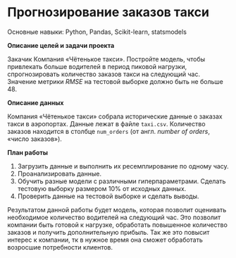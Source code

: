 #  Прогнозирование заказов такси

Основные навыки: Python, Pandas, Scikit-learn, statsmodels

**Описание целей и задачи проекта**

Закачик Компания «Чётенькое такси». Постройте модель, чтобы привлекать больше водителей в период пиковой нагрузки, спрогнозировать количество заказов такси на следующий час.
Значение метрики *RMSE* на тестовой выборке должно быть не больше 48.

**Описание данных**

Компания «Чётенькое такси» собрала исторические данные о заказах такси в аэропортах. 
Данные лежат в файле `taxi.csv`. Количество заказов находится в столбце `num_orders` (от англ. *number of orders*, «число заказов»).

**План работы**

1. Загрузить данные и выполнить их ресемплирование по одному часу.
2. Проанализировать данные.
3. Обучить разные модели с различными гиперпараметрами. Сделать тестовую выборку размером 10% от исходных данных.
4. Проверить данные на тестовой выборке и сделать выводы.

Результатом данной работы будет модель, которая позволит оценивать необходимое количество водителей на следующий час. Это позволит компании быть готовой к нагрузке, обработать повышенное количество заказов и получить дополнительную прибыль. Так же это повысит интерес к компании, тк в нужное время она сможет обработать возросшие потребности клиентов. 
